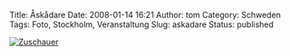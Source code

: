 Title: Åskådare
Date: 2008-01-14 16:21
Author: tom
Category: Schweden
Tags: Foto, Stockholm, Veranstaltung
Slug: askadare
Status: published

[![Zuschauer](/pic/askadare_s.jpg "Zuschauer")](/pic/askadare_l.jpg)

